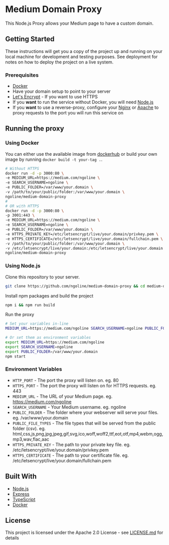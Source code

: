 # Medium Domain Proxy

This Node.js Proxy allows your Medium page to have a custom domain.

## Getting Started

These instructions will get you a copy of the project up and running on your local machine for development and testing purposes. See deployment for notes on how to deploy the project on a live system.

### Prerequisites

- [Docker](https://docs.docker.com/get-docker/)
- Have your domain setup to point to your server
- [Let's Encrypt](https://letsencrypt.org/) - If you want to use HTTPS
- If you **want** to run the service without Docker, you will need [Node.js](https://nodejs.org/)
- If you **want** to use a reverse-proxy, configure your [Nginx](https://www.nginx.com/) or [Apache](https://httpd.apache.org/) to proxy requests to the port you will run this service on

## Running the proxy

### Using Docker

You can either use the available image from [dockerhub](https://hub.docker.com/r/ngoline/medium-domain-proxy) or build your own image by running `docker build -t your-tag .`.

```bash
# Without HTTPS
docker run -d -p 3000:80 \
-e MEDIUM_URL=https://medium.com/ngoline \
-e SEARCH_USERNAME=ngoline \
-e PUBLIC_FOLDER=/var/www/your.domain \
-v /path/to/your/public/folder:/var/www/your.domain \
ngoline/medium-domain-proxy
#
# OR with HTTPS
docker run -d -p 3000:80 \
-p 3001:443 \
-e MEDIUM_URL=https://medium.com/ngoline \
-e SEARCH_USERNAME=ngoline \
-e PUBLIC_FOLDER=/var/www/your.domain \
-e HTTPS_PRIVATE_KEY=/etc/letsencrypt/live/your.domain/privkey.pem \
-e HTTPS_CERTIFICATE=/etc/letsencrypt/live/your.domain/fullchain.pem \
-v /path/to/your/public/folder:/var/www/your.domain \
-v /etc/letsencrypt/live/your.domain:/etc/letsencrypt/live/your.domain \
ngoline/medium-domain-proxy
```

### Using Node.js

Clone this repository to your server.

```bash
git clone https://github.com/ngoline/medium-domain-proxy && cd medium-domain-proxy
```

Install npm packages and build the project

```bash
npm i && npm run build
```

Run the proxy

```bash
# Set your variables in-line
MEDIUM_URL=https://medium.com/ngoline SEARCH_USERNAME=ngoline PUBLIC_FOLDER=/var/www/your.domain npm start

# Or set them as environment variables
export MEDIUM_URL=https://medium.com/ngoline
export SEARCH_USERNAME=ngoline
export PUBLIC_FOLDER=/var/www/your.domain
npm start
```

### Environment Variables

- `HTTP_PORT` - The port the proxy will listen on. eg. 80
- `HTTPS_PORT` - The port the proxy will listen on for HTTPS requests. eg. 443
- `MEDIUM_URL` - The URL of your Medium page. eg. https://medium.com/ngoline
- `SEARCH_USERNAME` - Your Medium username. eg. ngoline
- `PUBLIC_FOLDER` - The folder where your webserver will serve your files. eg. /var/www/your.domain
- `PUBLIC_FILE_TYPES` - The file types that will be served from the public folder (csv). eg. html,css,js,png,jpg,jpeg,gif,svg,ico,woff,woff2,ttf,eot,otf,mp4,webm,ogg,mp3,wav,flac,aac
- `HTTPS_PRIVATE_KEY` - The path to your private key file. eg. /etc/letsencrypt/live/your.domain/privkey.pem
- `HTTPS_CERTIFICATE` - The path to your certificate file. eg. /etc/letsencrypt/live/your.domain/fullchain.pem

## Built With

* [Node.js](https://nodejs.org/)
* [Express](https://expressjs.com/)
* [TypeScript](https://www.typescriptlang.org/)
* [Docker](https://www.docker.com/)

## License

This project is licensed under the Apache 2.0 License - see [LICENSE.md](LICENSE.md) for details